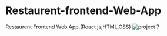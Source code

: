 # Restaurent-frontend-Web-App
Restaurent Frontend Web App.(React js,HTML,CSS)
![project 7](https://user-images.githubusercontent.com/86191475/214090013-8f285b5d-5293-4ac2-9380-9dbaa25453bf.svg)
